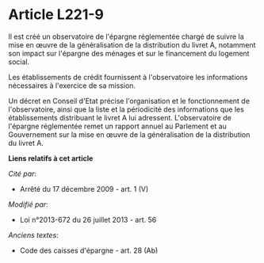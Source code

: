 # Article L221-9

Il est créé un observatoire de l'épargne réglementée chargé de suivre la mise en œuvre de la généralisation de la
distribution du livret A, notamment son impact sur l'épargne des ménages et sur le financement du logement social.

Les établissements de crédit fournissent à l'observatoire les informations nécessaires à l'exercice de sa mission. 

Un décret en Conseil d'Etat précise l'organisation et le fonctionnement de l'observatoire, ainsi que la liste et la
périodicité des informations que les établissements distribuant le livret A lui adressent. L'observatoire de l'épargne
réglementée remet un rapport annuel au Parlement et au Gouvernement sur la mise en œuvre de la généralisation de la
distribution du livret A.

**Liens relatifs à cet article**

_Cité par_:

  - Arrêté du 17 décembre 2009 - art. 1 (V)

_Modifié par_:

  - Loi n°2013-672 du 26 juillet 2013 - art. 56

_Anciens textes_:

  - Code des caisses d'épargne - art. 28 (Ab)
